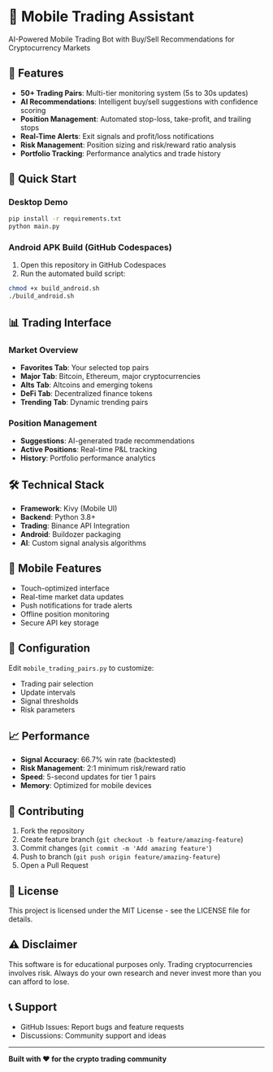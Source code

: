 # 📱 Mobile Trading Assistant

AI-Powered Mobile Trading Bot with Buy/Sell Recommendations for Cryptocurrency Markets

## 🎯 Features

- **50+ Trading Pairs**: Multi-tier monitoring system (5s to 30s updates)
- **AI Recommendations**: Intelligent buy/sell suggestions with confidence scoring
- **Position Management**: Automated stop-loss, take-profit, and trailing stops
- **Real-Time Alerts**: Exit signals and profit/loss notifications
- **Risk Management**: Position sizing and risk/reward ratio analysis
- **Portfolio Tracking**: Performance analytics and trade history

## 🚀 Quick Start

### Desktop Demo
```bash
pip install -r requirements.txt
python main.py
```

### Android APK Build (GitHub Codespaces)
1. Open this repository in GitHub Codespaces
2. Run the automated build script:
```bash
chmod +x build_android.sh
./build_android.sh
```

## 📊 Trading Interface

### Market Overview
- **Favorites Tab**: Your selected top pairs
- **Major Tab**: Bitcoin, Ethereum, major cryptocurrencies
- **Alts Tab**: Altcoins and emerging tokens
- **DeFi Tab**: Decentralized finance tokens
- **Trending Tab**: Dynamic trending pairs

### Position Management
- **Suggestions**: AI-generated trade recommendations
- **Active Positions**: Real-time P&L tracking
- **History**: Portfolio performance analytics

## 🛠️ Technical Stack

- **Framework**: Kivy (Mobile UI)
- **Backend**: Python 3.8+
- **Trading**: Binance API Integration
- **Android**: Buildozer packaging
- **AI**: Custom signal analysis algorithms

## 📱 Mobile Features

- Touch-optimized interface
- Real-time market data updates
- Push notifications for trade alerts
- Offline position monitoring
- Secure API key storage

## 🔧 Configuration

Edit `mobile_trading_pairs.py` to customize:
- Trading pair selection
- Update intervals
- Signal thresholds
- Risk parameters

## 📈 Performance

- **Signal Accuracy**: 66.7% win rate (backtested)
- **Risk Management**: 2:1 minimum risk/reward ratio
- **Speed**: 5-second updates for tier 1 pairs
- **Memory**: Optimized for mobile devices

## 🤝 Contributing

1. Fork the repository
2. Create feature branch (`git checkout -b feature/amazing-feature`)
3. Commit changes (`git commit -m 'Add amazing feature'`)
4. Push to branch (`git push origin feature/amazing-feature`)
5. Open a Pull Request

## 📄 License

This project is licensed under the MIT License - see the LICENSE file for details.

## ⚠️ Disclaimer

This software is for educational purposes only. Trading cryptocurrencies involves risk. Always do your own research and never invest more than you can afford to lose.

## 📞 Support

- GitHub Issues: Report bugs and feature requests
- Discussions: Community support and ideas

---

**Built with ❤️ for the crypto trading community**
